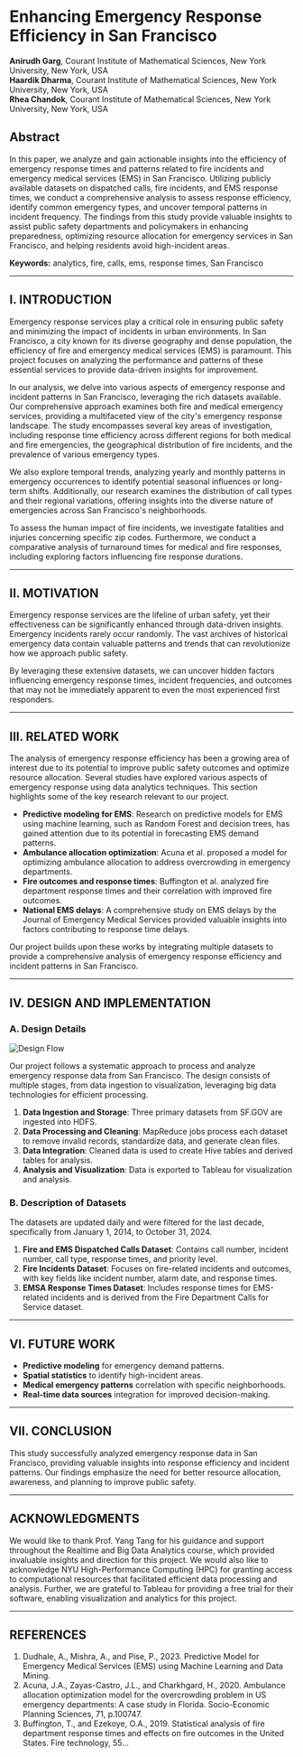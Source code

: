 # Enhancing Emergency Response Efficiency in San Francisco

**Anirudh Garg**, Courant Institute of Mathematical Sciences, New York University, New York, USA  
**Haardik Dharma**, Courant Institute of Mathematical Sciences, New York University, New York, USA  
**Rhea Chandok**, Courant Institute of Mathematical Sciences, New York University, New York, USA  

## Abstract
In this paper, we analyze and gain actionable insights into the efficiency of emergency response times and patterns related to fire incidents and emergency medical services (EMS) in San Francisco. Utilizing publicly available datasets on dispatched calls, fire incidents, and EMS response times, we conduct a comprehensive analysis to assess response efficiency, identify common emergency types, and uncover temporal patterns in incident frequency. The findings from this study provide valuable insights to assist public safety departments and policymakers in enhancing preparedness, optimizing resource allocation for emergency services in San Francisco, and helping residents avoid high-incident areas.

**Keywords:** analytics, fire, calls, ems, response times, San Francisco

---

## I. INTRODUCTION
Emergency response services play a critical role in ensuring public safety and minimizing the impact of incidents in urban environments. In San Francisco, a city known for its diverse geography and dense population, the efficiency of fire and emergency medical services (EMS) is paramount. This project focuses on analyzing the performance and patterns of these essential services to provide data-driven insights for improvement.

In our analysis, we delve into various aspects of emergency response and incident patterns in San Francisco, leveraging the rich datasets available. Our comprehensive approach examines both fire and medical emergency services, providing a multifaceted view of the city's emergency response landscape. The study encompasses several key areas of investigation, including response time efficiency across different regions for both medical and fire emergencies, the geographical distribution of fire incidents, and the prevalence of various emergency types.

We also explore temporal trends, analyzing yearly and monthly patterns in emergency occurrences to identify potential seasonal influences or long-term shifts. Additionally, our research examines the distribution of call types and their regional variations, offering insights into the diverse nature of emergencies across San Francisco's neighborhoods.

To assess the human impact of fire incidents, we investigate fatalities and injuries concerning specific zip codes. Furthermore, we conduct a comparative analysis of turnaround times for medical and fire responses, including exploring factors influencing fire response durations.

---

## II. MOTIVATION
Emergency response services are the lifeline of urban safety, yet their effectiveness can be significantly enhanced through data-driven insights. Emergency incidents rarely occur randomly. The vast archives of historical emergency data contain valuable patterns and trends that can revolutionize how we approach public safety.

By leveraging these extensive datasets, we can uncover hidden factors influencing emergency response times, incident frequencies, and outcomes that may not be immediately apparent to even the most experienced first responders.

---

## III. RELATED WORK
The analysis of emergency response efficiency has been a growing area of interest due to its potential to improve public safety outcomes and optimize resource allocation. Several studies have explored various aspects of emergency response using data analytics techniques. This section highlights some of the key research relevant to our project.

- **Predictive modeling for EMS**: Research on predictive models for EMS using machine learning, such as Random Forest and decision trees, has gained attention due to its potential in forecasting EMS demand patterns.
- **Ambulance allocation optimization**: Acuna et al. proposed a model for optimizing ambulance allocation to address overcrowding in emergency departments.
- **Fire outcomes and response times**: Buffington et al. analyzed fire department response times and their correlation with improved fire outcomes.
- **National EMS delays**: A comprehensive study on EMS delays by the Journal of Emergency Medical Services provided valuable insights into factors contributing to response time delays.

Our project builds upon these works by integrating multiple datasets to provide a comprehensive analysis of emergency response efficiency and incident patterns in San Francisco.

---

## IV. DESIGN AND IMPLEMENTATION

### A. Design Details

![Design Flow](link_to_image)

Our project follows a systematic approach to process and analyze emergency response data from San Francisco. The design consists of multiple stages, from data ingestion to visualization, leveraging big data technologies for efficient processing.

1. **Data Ingestion and Storage**: Three primary datasets from SF.GOV are ingested into HDFS.
2. **Data Processing and Cleaning**: MapReduce jobs process each dataset to remove invalid records, standardize data, and generate clean files.
3. **Data Integration**: Cleaned data is used to create Hive tables and derived tables for analysis.
4. **Analysis and Visualization**: Data is exported to Tableau for visualization and analysis.

### B. Description of Datasets

The datasets are updated daily and were filtered for the last decade, specifically from January 1, 2014, to October 31, 2024.

1. **Fire and EMS Dispatched Calls Dataset**: Contains call number, incident number, call type, response times, and priority level.
2. **Fire Incidents Dataset**: Focuses on fire-related incidents and outcomes, with key fields like incident number, alarm date, and response times.
3. **EMSA Response Times Dataset**: Includes response times for EMS-related incidents and is derived from the Fire Department Calls for Service dataset.

---


## VI. FUTURE WORK

- **Predictive modeling** for emergency demand patterns.
- **Spatial statistics** to identify high-incident areas.
- **Medical emergency patterns** correlation with specific neighborhoods.
- **Real-time data sources** integration for improved decision-making.

---

## VII. CONCLUSION

This study successfully analyzed emergency response data in San Francisco, providing valuable insights into response efficiency and incident patterns. Our findings emphasize the need for better resource allocation, awareness, and planning to improve public safety.

---

## ACKNOWLEDGMENTS

We would like to thank Prof. Yang Tang for his guidance and support throughout the Realtime and Big Data Analytics course, which provided invaluable insights and direction for this project. We would also like to acknowledge NYU High-Performance Computing (HPC) for granting access to computational resources that facilitated efficient data processing and analysis. Further, we are grateful to Tableau for providing a free trial for their software, enabling visualization and analytics for this project.

---

## REFERENCES

1. Dudhale, A., Mishra, A., and Pise, P., 2023. Predictive Model for Emergency Medical Services (EMS) using Machine Learning and Data Mining.
2. Acuna, J.A., Zayas-Castro, J.L., and Charkhgard, H., 2020. Ambulance allocation optimization model for the overcrowding problem in US emergency departments: A case study in Florida. Socio-Economic Planning Sciences, 71, p.100747.
3. Buffington, T., and Ezekoye, O.A., 2019. Statistical analysis of fire department response times and effects on fire outcomes in the United States. Fire technology, 55...
